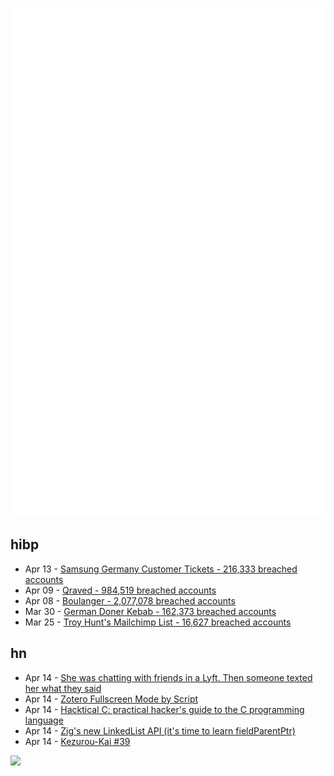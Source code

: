 ![Metrics](https://raw.githubusercontent.com/phixion/phixion/master/metrics.svg)

## hibp

<!--
for https://github.com/phixion/phixion/blob/main/.github/workflows/feeds.yml
-->
<!--START_SECTION:haveibeenpwnd-->
- Apr 13 - [Samsung Germany Customer Tickets - 216,333 breached accounts](https://haveibeenpwned.com/PwnedWebsites#SamsungGermany)
- Apr 09 - [Qraved - 984,519 breached accounts](https://haveibeenpwned.com/PwnedWebsites#Qraved)
- Apr 08 - [Boulanger - 2,077,078 breached accounts](https://haveibeenpwned.com/PwnedWebsites#Boulanger)
- Mar 30 - [German Doner Kebab - 162,373 breached accounts](https://haveibeenpwned.com/PwnedWebsites#GermanDonerKebab)
- Mar 25 - [Troy Hunt's Mailchimp List - 16,627 breached accounts](https://haveibeenpwned.com/PwnedWebsites#TroyHuntMailchimpList)
<!--END_SECTION:haveibeenpwnd-->

## hn

<!--
for https://github.com/phixion/phixion/blob/main/.github/workflows/feeds.yml
-->
<!--START_SECTION:hn-->
- Apr 14 - [She was chatting with friends in a Lyft. Then someone texted her what they said](https://www.cbc.ca/news/canada/toronto/lyft-conversation-transcribed-1.7508106)
- Apr 14 - [Zotero Fullscreen Mode by Script](https://github.com/windingwind/zotero-actions-tags/discussions/385)
- Apr 14 - [Hacktical C: practical hacker's guide to the C programming language](https://github.com/codr7/hacktical-c)
- Apr 14 - [Zig's new LinkedList API (it's time to learn fieldParentPtr)](https://www.openmymind.net/Zigs-New-LinkedList-API/)
- Apr 14 - [Kezurou-Kai #39](https://www.bigsandwoodworking.com/kezurou-kai-39/)
<!--END_SECTION:hn-->

<!--
for https://yhype.me
-->
![](https://hit.yhype.me/github/profile?user_id=13013670)
